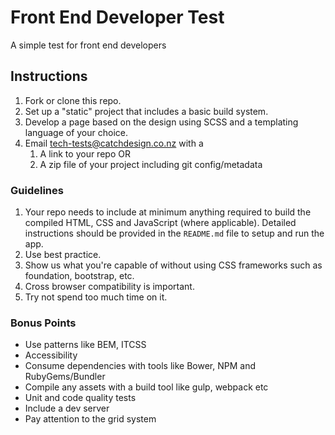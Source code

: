 # Front End Developer Test

A simple test for front end developers

## Instructions

1. Fork or clone this repo.
2. Set up a "static" project that includes a basic build system.
3. Develop a page based on the design using SCSS and a templating language of your choice.
4. Email tech-tests@catchdesign.co.nz with a
    1. A link to your repo OR
    2. A zip file of your project including git config/metadata

### Guidelines

1. Your repo needs to include at minimum anything required to build the compiled HTML, CSS and JavaScript (where applicable).
   Detailed instructions should be provided in the `README.md` file to setup and run the app.
2. Use best practice.
3. Show us what you're capable of without using CSS frameworks such as foundation, bootstrap, etc.
4. Cross browser compatibility is important.
5. Try not spend too much time on it.

### Bonus Points

* Use patterns like BEM, ITCSS
* Accessibility
* Consume dependencies with tools like Bower, NPM and RubyGems/Bundler
* Compile any assets with a build tool like gulp, webpack etc
* Unit and code quality tests
* Include a dev server
* Pay attention to the grid system
